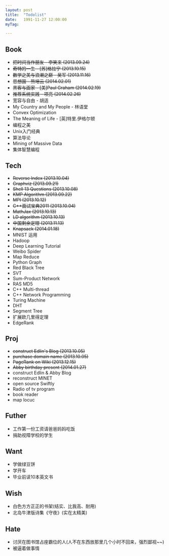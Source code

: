 ```yaml
---
layout: post
title:  "Todolist"
date:   1991-11-27 12:00:00
myTag:

---
```



## Book
+ <del> 把时间当作朋友 - 李笑来 (2013.09.24) </del>
+ <del> 奇特的一生 - [苏]格拉宁 (2013.10.15) </del>
+ <del> 数学之美与浪潮之巅 - 吴军 (2013.11.16) </del>
+ <del> 思想国 - 熊培云 (2014.02.01) </del>
+ <del> 黑客与画家 - [美]Paul Graham (2014.02.19) </del>
+ <del> 推荐系统实践 - 项亮 (2014.02.26) </del>
+ 宽容与自由 - 胡适
+ My Country and My People - 林语堂
+ Convex Optimization
+ The Meaning of Life - [英]特里.伊格尔顿
+ 编程之美
+ Unix入门经典 
+ 算法导论
+ Mining of Massive Data
+ 集体智慧编程


## Tech
+ <del> Reverse Index (2013.10.04) </del>
+ <del> Graphviz (2013.09.21) </del>
+ <del> Shell 13 Questions (2013.10.08) </del>
+ <del> KMP Algorithm (2013.09.22) </del>
+ <del> MPI (2013.10.12) </del>
+ <del> C++面试宝典2011 (2013.10.04) </del>
+ <del> MathJax (2013.10.13) </del>
+ <del> LD algorithm (2013.10.13) </del>
+ <del> 中国剩余定理 (2013.11.13) </del>
+ <del> Knapsack (2014.01.18) </del>
+ MNIST 运用
+ Hadoop
+ Deep Learning Tutorial
+ Weibo Spider
+ Map Reduce
+ Python Graph
+ Red Black Tree
+ SVT
+ Sum-Product Network
+ RAS MD5
+ C++ Multi-thread
+ C++ Network Programming
+ Turing Machine
+ DHT
+ Segment Tree
+ 扩展欧几里得定理
+ EdgeRank

## Proj
+ <del> construct Edlin's Blog (2013.10.05) </del>
+ <del> purchase domain name (2013.10.05) </del>
+ <del> PageRank on Wiki (2013.12.15) </del>
+ <del> Abby birthday present (2014.01.27) </del>
+ construct Edlin & Abby Blog
+ reconstruct MINET
+ open source Swiftly
+ Radio of tv program
+ book reader
+ map locuc

## Futher
+ 工作第一份工资请爸爸妈妈吃饭
+ 捐助视障学校的学生

## Want
+ 学做绿豆饼
+ 学开车
+ 毕业前读10本英文书

## Wish
+ 白色方方正正的书架(结实、比我高、耐用)
+ 北岛牛津版诗集《守夜》(实在太精美)

## Hate
+ 讨厌在图书馆占座霸位的人(人不在东西放那里几个小时不回来，强烈鄙视~~)
+ 被逼着做事情

